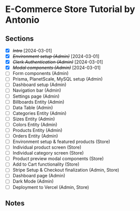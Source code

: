 # E-Commerce Store Tutorial by Antonio

## Sections

- [x] ~~_Intro_~~ [2024-03-01]
- [x] ~~_Environment setup (Admin)_~~ [2024-03-01]
- [x] ~~_Clerk Authentication (Admin)_~~ [2024-03-01]
- [x] ~~_Modal components (Admin)_~~ [2024-03-01]
- [ ] Form components (Admin)
- [ ] Prisma, PlanetScale, MySQL setup (Admin)
- [ ] Dashboard setup (Admin)
- [ ] Navigation bar (Admin)
- [ ] Settings page (Admin)
- [ ] Billboards Entity (Admin)
- [ ] Data Table (Admin)
- [ ] Categories Entity (Admin)
- [ ] Sizes Entity (Admin)
- [ ] Colors Entity (Admin)
- [ ] Products Entity (Admin)
- [ ] Orders Entity (Admin)
- [ ] Environment setup & featured products (Store)
- [ ] Individual product screen (Store)
- [ ] Individual category screen (Store)
- [ ] Product preview modal components (Store)
- [ ] Add to Cart functionality (Store)
- [ ] Stripe Setup & Checkout finalization (Admin, Store)
- [ ] Dashboard page (Admin)
- [ ] Dark Mode (Admin)
- [ ] Deployment to Vercel (Admin, Store)

## Notes
